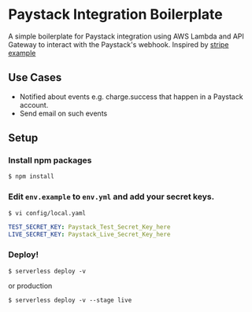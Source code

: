 # Paystack Integration Boilerplate

A simple boilerplate for Paystack integration using AWS Lambda and API Gateway to interact with the Paystack's webhook. Inspired by [stripe example](https://github.com/serverless/examples/blob/master/aws-node-stripe-integration/README.md)

## Use Cases

- Notified about events e.g. charge.success that happen in a Paystack account.
- Send email on such events

## Setup

### Install npm packages

```bash
$ npm install
```

### Edit `env.example` to `env.yml` and add your secret keys.

```bash
$ vi config/local.yaml
```

```yaml
TEST_SECRET_KEY: Paystack_Test_Secret_Key_here
LIVE_SECRET_KEY: Paystack_Live_Secret_Key_here
```

### Deploy!

```bash:development
$ serverless deploy -v
```

or production

```bash:production
$ serverless deploy -v --stage live
```
